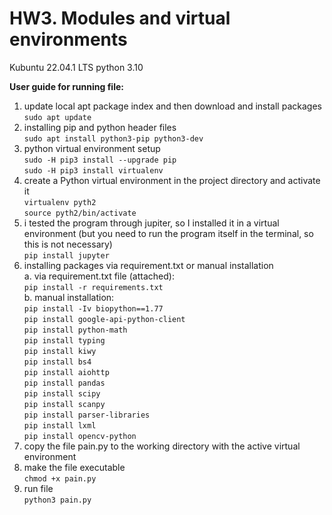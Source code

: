# HW3. Modules and virtual environments
Kubuntu 22.04.1 LTS
python 3.10

**User guide for running file:**
1. update local apt package index and then download and install packages\
`sudo apt update`
2. installing pip and python header files\
`sudo apt install python3-pip python3-dev`
3. python virtual environment setup\
`sudo -H pip3 install --upgrade pip`\
`sudo -H pip3 install virtualenv`
4. create a Python virtual environment in the project directory and activate it\
`virtualenv pyth2`\
`source pyth2/bin/activate`
5. i tested the program through jupiter, so I installed it in a virtual environment (but you need to run the program itself in the terminal, so this is not necessary)\
`pip install jupyter`
6. installing packages via requirement.txt or manual installation\
a. via requirement.txt file (attached):\
`pip install -r requirements.txt`\
b. manual installation:\
`pip install -Iv biopython==1.77`\
`pip install google-api-python-client`\
`pip install python-math`\
`pip install typing`\
`pip install kiwy`\
`pip install bs4`\
`pip install aiohttp`\
`pip install pandas`\
`pip install scipy`\
`pip install scanpy`\
`pip install parser-libraries`\
`pip install lxml`\
`pip install opencv-python`
7. copy the file pain.py to the working directory with the active virtual environment
8. make the file executable\
`chmod +x pain.py`
9. run file\
`python3 pain.py`

